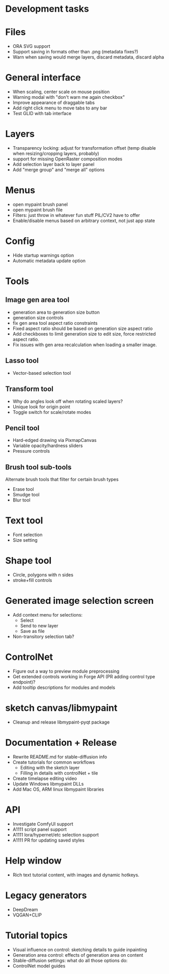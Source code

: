# Development tasks


# Files
- ORA SVG support
- Support saving in formats other than .png (metadata fixes?)
- Warn when saving would merge layers, discard metadata, discard alpha

# General interface
- When scaling, center scale on mouse position
- Warning modal with "don't warn me again checkbox"
- Improve appearance of draggable tabs
- Add right click menu to move tabs to any bar
- Test GLID with tab interface

# Layers
- Transparency locking: adjust for transformation offset (temp disable when resizing/cropping layers, probably)
- support for missing OpenRaster composition modes
- Add selection layer back to layer panel
- Add "merge group" and "merge all" options

# Menus
- open mypaint brush panel
- open mypaint brush file
- Filters: just throw in whatever fun stuff PIL/CV2 have to offer
- Enable/disable menus based on arbitrary context, not just app state

# Config
- Hide startup warnings option
- Automatic metadata update option

# Tools
## Image gen area tool
- generation area to generation size button
- generation size controls
- fix gen area tool aspect ratio constraints
- Fixed aspect ratio should be based on generation size aspect ratio
- Add checkboxes to limit generation size to edit size, force restricted aspect ratio.
- Fix issues with gen area recalculation when loading a smaller image.


## Lasso tool
- Vector-based selection tool

## Transform tool
- Why do angles look off when rotating scaled layers?
- Unique look for origin point
- Toggle switch for scale/rotate modes

## Pencil tool
- Hard-edged drawing via PixmapCanvas
- Variable opacity/hardness sliders
- Pressure controls
  
## Brush tool sub-tools
Alternate brush tools that filter for certain brush types
- Erase tool
- Smudge tool
- Blur tool

# Text tool
- Font selection
- Size setting

# Shape tool
- Circle, polygons with n sides
- stroke+fill controls

# Generated image selection screen
- Add context menu for selections:
    * Select
    * Send to new layer
    * Save as file
- Non-transitory selection tab?

# ControlNet
- Figure out a way to preview module preprocessing
- Get extended controls working in Forge API (PR adding control type endpoint)?
- Add tooltip descriptions for modules and models

# sketch canvas/libmypaint
- Cleanup and release libmypaint-pyqt package

# Documentation + Release
- Rewrite README.md for stable-diffusion info
- Create tutorials for common workflows
    * Editing with the sketch layer
    * Filling in details with controlNet + tile
- Create timelapse editing video
- Update Windows libmypaint DLLs
- Add Mac OS, ARM linux libmypaint libraries

# API
- Investigate ComfyUI support
- A1111 script panel support
- A1111 lora/hypernet/etc selection support
- A1111 PR for updating saved styles

# Help window
- Rich text tutorial content, with images and dynamic hotkeys.

# Legacy generators
- DeepDream
- VQGAN+CLIP

# Tutorial topics
- Visual influence on control: sketching details to guide inpainting
- Generation area control: effects of generation area on content
- Stable-diffusion settings: what do all those options do:
- ControlNet model guides